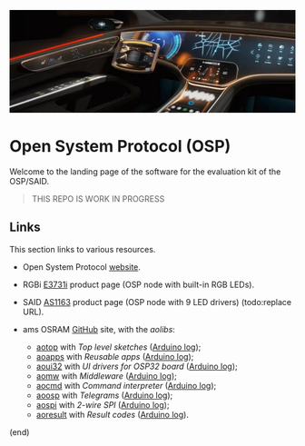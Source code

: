 ![OSP](extras/osp.jpg)
# Open System Protocol (OSP)

Welcome to the landing page of the software for the
evaluation kit of the OSP/SAID.

> THIS REPO IS WORK IN PROGRESS


## Links

This section links to various resources.

- Open System Protocol [website](https://ams-osram.com/technology/open-system-protocol).

- RGBi [E3731i](https://ams-osram.com/products/leds/multi-color-leds/osram-osire-e3731i-krtbi-d2lm31-31) product page (OSP node with built-in RGB LEDs).

- SAID [AS1163](https://ams-osram.com/news/blog/as1163-said-led-driver-connects-any-led-to-osp-automotive-lighting-network) product page (OSP node with 9 LED drivers) (todo:replace URL).

- ams OSRAM [GitHub](https://github.com/ams-OSRAM-Group/) site, with the _aolibs_:

  - [aotop](https://github.com/ams-OSRAM-Group/OSP_aotop) with _Top level sketches_ ([Arduino log](https://downloads.arduino.cc/libraries/logs/github.com/ams-OSRAM-Group/OSP_aotop/));
  - [aoapps](https://github.com/ams-OSRAM-Group/OSP_aoapps) with _Reusable apps_ ([Arduino log](https://downloads.arduino.cc/libraries/logs/github.com/ams-OSRAM-Group/OSP_aoapps/));
  - [aoui32](https://github.com/ams-OSRAM-Group/OSP_aoui32) with _UI drivers for OSP32 board_ ([Arduino log](https://downloads.arduino.cc/libraries/logs/github.com/ams-OSRAM-Group/OSP_aoui32/));
  - [aomw](https://github.com/ams-OSRAM-Group/OSP_aomw) with _Middleware_ ([Arduino log](https://downloads.arduino.cc/libraries/logs/github.com/ams-OSRAM-Group/OSP_aomw/));
  - [aocmd](https://github.com/ams-OSRAM-Group/OSP_aocmd) with _Command interpreter_ ([Arduino log](https://downloads.arduino.cc/libraries/logs/github.com/ams-OSRAM-Group/OSP_aocmd/));
  - [aoosp](https://github.com/ams-OSRAM-Group/OSP_aoosp) with _Telegrams_ ([Arduino log](https://downloads.arduino.cc/libraries/logs/github.com/ams-OSRAM-Group/OSP_aoosp/));
  - [aospi](https://github.com/ams-OSRAM-Group/OSP_aospi) with _2-wire SPI_ ([Arduino log](https://downloads.arduino.cc/libraries/logs/github.com/ams-OSRAM-Group/OSP_aospi/));
  - [aoresult](https://github.com/ams-OSRAM-Group/OSP_aoresult) with _Result codes_ ([Arduino log](https://downloads.arduino.cc/libraries/logs/github.com/ams-OSRAM-Group/OSP_aoresult/)).


(end)
